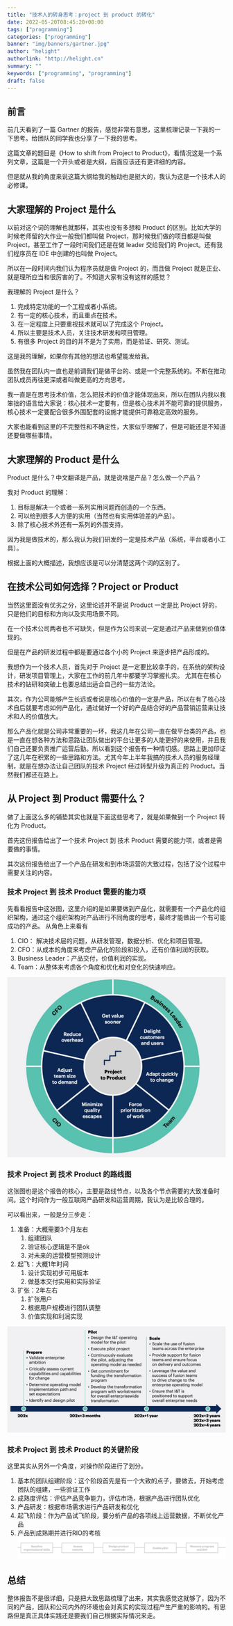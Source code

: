```yaml
---
title: "技术人的转身思考：project 到 product 的转化"
date: 2022-05-20T08:45:20+08:00
tags: ["programming"]
categories: ["programming"]
banner: "img/banners/gartner.jpg"
author: "helight"
authorlink: "http://helight.cn"
summary: ""
keywords: ["programming", "programming"]
draft: false
---
```


## 前言
前几天看到了一篇 Gartner 的报告，感觉非常有意思，这里梳理记录一下我的一下思考。给团队的同学我也分享了一下我的思考。

这篇文章的题目是《How to shift from Project to Product》，看情况这是一个系列文章，这篇是一个开头或者是大纲，后面应该还有更详细的内容。

但是就从我的角度来说这篇大纲给我的触动也是挺大的，我认为这是一个技术人的必修课。

## 大家理解的 Project 是什么
以前对这个词的理解也就那样，其实也没有多想和 Product 的区别。比如大学的时候老师留的大作业一般我们都叫做 Project，那时候我们做的项目都是叫做 Project，甚至工作了一段时间我们还是在做 leader 交给我们的 Project。还有我们程序员在 IDE 中创建的也叫做 Project。

所以在一段时间内我们认为程序员就是做 Project 的，而且做 Project 就是正业、就是理所应当和很厉害的了。不知道大家有没有这样的感觉？

我理解的 Project 是什么？
1. 完成特定功能的一个工程或者小系统。
2. 有一定的核心技术，而且重点在技术。
3. 在一定程度上只要重视技术就可以了完成这个 Project。
4. 所以主要是技术人员，关注技术研发和项目管理。
5. 有很多 Project 的目的并不是为了实用，而是验证、研究、测试。

这是我的理解，如果你有其他的想法也希望能发给我。

虽然我在团队内一直也是前调我们是做平台的、或是一个完整系统的。不断在推动团队成员再往更深或者叫做更高的方向思考。

我一直是在思考技术价值，怎么把技术的价值才能体现出来，所以在团队内我以我笨拙的语言给大家说：核心技术一定要有，但是核心技术并不能可靠的提供服务，核心技术一定要配合很多外围配套的设施才能提供可靠稳定高效的服务。

大家也能看到这里的不完整性和不确定性，大家似乎理解了，但是可能还是不知道还要做哪些事情。

## 大家理解的 Product 是什么
Product 是什么？中文翻译是产品，就是说啥是产品？怎么做一个产品？

我对 Product 的理解：
1. 目标是解决一个或者一系列实用问题而创造的一个东西。
2. 可以给到很多人方便的实用（当然也有实用体验差的产品）。
3. 除了核心技术外还有一系列的外围支持。

因为我是做技术的，那么我认为我们研发的一定是技术产品（系统，平台或者小工具）。

根据上面的大概描述，我想应该是可以分清楚这两个词的区别了。

## 在技术公司如何选择？Project or Product

当然这里面没有优劣之分，这里论述并不是说 Product 一定是比 Project 好的，只是他们的目标和方向以及实用场景不同。

在一个技术公司两者也不可缺失，但是作为公司来说一定是通过产品来做到价值体现的。

但是在产品的研发过程中都是要通过各个小的 Project 来逐步把产品形成的。

我想作为一个技术人员，首先对于 Project 是一定要比较拿手的，在系统的架构设计，研发项目管理上，大家在工作的前几年中都要学习掌握扎实。
尤其在在核心技术的钻研和突破上也要总结出适合自己的一些方法论。

其次，作为公司能够产生长远或者说是核心价值的一定是产品，所以在有了核心技术自后就要考虑如何产品化，通过做好一个好的产品结合好的产品营销运营来让技术和人的价值放大。

那么产品化就是公司非常重要的一环，我这几年在公司一直在做平台类的产品，也是一直在想各种方法和思路让团队做出的平台让更多的人能更好的来使用，并且我们自己还要负责推广运营后勤。所以看到这个报告有一种情切感。思路上更加印证了这几年在积累的一些思路和方法。尤其今年上半年我搞的技术人员的服务经理制，就是在想办法让自己团队的技术 Project 经过转型升级为真正的 Product。当然我们都还在路上。

## 从 Project 到 Product 需要什么？
做了上面这么多的铺垫其实也就是下面这些思考了，就是如果做到一个 Project 转化为 Product。

首先这份报告给出了一个技术 Project 到 技术 Product 需要的能力项，或者是需要做的事情。

其次这份报告给出了一个产品在研发和到市场运营的大致过程，包括了没个过程中需要关注的内容。

### 技术 Project 到 技术 Product 需要的能力项

先看看报告中这张图，这里介绍的是如果要做到产品化，就需要有一个产品化的组织架构，通过这个组织架构对产品进行不同角度的思考，最终才能做出一个有可能成功的产品。
从角色上来看有
1. CIO： 解决技术层的问题，从研发管理，数据分析、优化和项目管理。
2. CFO：从成本的角度来考虑产品化的阶段和投入，还有价值利润的获取。
3. Business Leader：产品交付，价值利润的实现。
4. Team：从整体来考虑各个角度和优化和对变化的快速响应。

![](imgs/1.jpg)


### 技术 Project 到 技术 Product 的路线图
这张图也是这个报告的核心，主要是路线节点，以及各个节点需要的大致准备时间。这个时间作为一般互联网产品研发和运营周期，我认为是比较合理的。

可以看出来，一般是分三步走：
1. 准备：大概需要3个月左右
   1. 组建团队
   2. 验证核心逻辑是不是ok
   3. 对未来的运营模型预测设计
2. 起飞：大概1年时间
   1. 设计实现初步可用版本
   2. 做基本交付实用和实际验证
3. 扩张：2年左右
   1. 扩张用户
   2. 根据用户规模进行团队调整
   3. 价值实现和利润实现

![](imgs/2.jpg)
### 技术 Project 到 技术 Product 的关键阶段
这里其实从另外一个角度，对操作阶段进行了划分。
1. 基本的团队组建阶段：这个阶段首先是有一个大致的点子，要做去，开始考虑团队的组建，一些验证工作
2. 成熟度评估：评估产品竞争能力，评估市场，根据产品进行团队优化
3. 产品研发：根据市场需求进行产品研发和优化
4. 起飞阶段：作为产品试飞阶段，要分析产品的各项线上运营数据，不断优化产品
5. 产品到成熟期并进行RIO的考核
![](imgs/3.jpg)

## 总结
整体报告不是很详细，只是把大致思路梳理了出来，其实我感觉这就够了，因为不同的产品，团队和公司内外的环境也会对真实的实现过程产生严重的影响的。有思路但是真正具体实践还是要我们自己根据实际情况来走。
